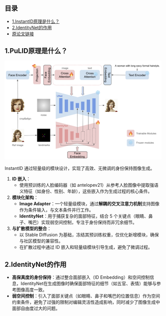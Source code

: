 ## 目录

- [1.InstantID原理是什么？](#1.InstantID原理是什么？)
- [2.IdentityNet的作用](#2.IdentityNet的作用)
- [原论文链接](https://arxiv.org/pdf/2401.07519)


<h2 id="1.InstantID原理是什么？">1.PuLID原理是什么？</h2>

![](./images/InstantID.png)

InstantID 通过轻量级的模块设计，实现了高效、无微调的身份保持图像生成。

1.	**ID 嵌入**：
    - 使用预训练的人脸编码器（如 antelopev21）从参考人脸图像中提取强语义特征（如身份、性别、年龄），这些嵌入作为生成过程的核心条件。
2.	**模块化架构**：
    - **Image Adapter**：一个轻量级模块，通过**解耦的交叉注意力机制**支持图像作为条件输入，与文本条件并行工作。
	- **IdentityNet**：用于捕获复杂的面部特征，结合 5 个关键点（眼睛、鼻子、嘴巴）实现弱空间控制，专注于身份保持而非冗余细节。
3.	**与扩散模型的整合**：
	- 以 Stable Diffusion 为基础，冻结其预训练权重，仅优化新增模块，确保与社区模型的兼容性。
	- 在扩散过程中通过 ID 嵌入和轻量级模块引导生成，避免了微调过程。

<h2 id="2.IdentityNet的作用">2.IdentityNet的作用</h2>

- **高保真度的身份保持**：通过整合面部嵌入（ID Embedding）和空间控制信息，IdentityNet在生成图像时确保面部特征的细节（如五官、表情）能够与参考图像高度一致。
- **弱空间控制**：引入了面部关键点（如眼睛、鼻子和嘴巴的位置信息）作为空间约束条件，避免了过强的限制对编辑灵活性造成影响，同时减少了图像生成中面部自由度过大的问题。